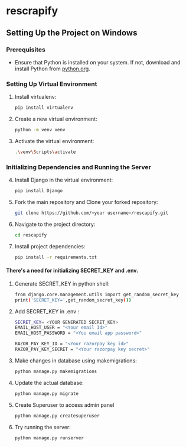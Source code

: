 # rescrapify

## Setting Up the Project on Windows

### Prerequisites
- Ensure that Python is installed on your system. If not, download and install Python from [python.org](https://www.python.org/).

### Setting Up Virtual Environment

1. Install virtualenv:
    ```bash
    pip install virtualenv
    ```

2. Create a new virtual environment:
    ```bash
    python -m venv venv
    ```

3. Activate the virtual environment:
    ```bash
    .\venv\Scripts\activate
    ```

### Initializing Dependencies and Running the Server

4. Install Django in the virtual environment:
    ```bash
    pip install Django
    ```

5. Fork the main repository and Clone your forked repository:
    ```bash
    git clone https://github.com/<your username>/rescapify.git
    ```

6. Navigate to the project directory:
    ```bash
    cd rescapify
    ```

8. Install project dependencies:
    ```bash
    pip install -r requirements.txt
    ```

#### There's a need for initializing SECRET_KEY and .env.

1. Generate SECRET_KEY in python shell:
    ```bash
    from django.core.management.utils import get_random_secret_key
    print('SECRET_KEY=',get_random_secret_key())
    ```

2. Add SECRET_KEY in .env :
    
    ```bash
    SECRET_KEY= <YOUR GENERATED SECRET_KEY>
    EMAIL_HOST_USER = "<Your email Id>"
    EMAIL_HOST_PASSWORD = "<You email app password>" 

    RAZOR_PAY_KEY_ID = "<Your razorpay key id>"
    RAZOR_PAY_KEY_SECRET = "<Your razorpay key secret>"
    ```

9.  Make changes in database using makemigrations:
    ```bash
    python manage.py makemigrations
    ```

10. Update the actual database:
    ```bash
    python manage.py migrate
    ```

11. Create Superuser to access admin panel
    ```bash
    python manage.py createsuperuser
    ```

12. Try running the server:
    ```bash
    python manage.py runserver
    ```


